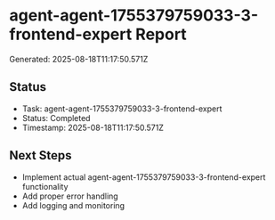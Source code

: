 # agent-agent-1755379759033-3-frontend-expert Report

Generated: 2025-08-18T11:17:50.571Z

## Status
- Task: agent-agent-1755379759033-3-frontend-expert
- Status: Completed
- Timestamp: 2025-08-18T11:17:50.571Z

## Next Steps
- Implement actual agent-agent-1755379759033-3-frontend-expert functionality
- Add proper error handling
- Add logging and monitoring
